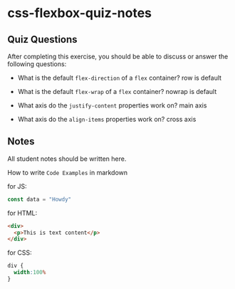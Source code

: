 # css-flexbox-quiz-notes

## Quiz Questions

After completing this exercise, you should be able to discuss or answer the following questions:

- What is the default `flex-direction` of a `flex` container?
row is default

- What is the default `flex-wrap` of a `flex` container?
nowrap is default

- What axis do the `justify-content` properties work on?
main axis

- What axis do the `align-items` properties work on?
cross axis


## Notes

All student notes should be written here.


How to write `Code Examples` in markdown

for JS:
```javascript
const data = "Howdy"
```

for HTML:
```html
<div>
  <p>This is text content</p>
</div>
```

for CSS:
```css
div {
  width:100%
}
```
